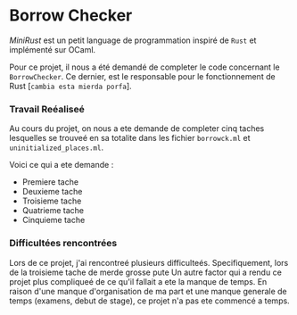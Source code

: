 # Borrow Checker

_MiniRust_ est un petit language de programmation inspiré de `Rust` et implémenté sur OCaml.

Pour ce projet, il nous a été demandé de completer le code concernant le `BorrowChecker`. Ce dernier, est le responsable pour le fonctionnement de Rust [`cambia esta mierda porfa`].

### Travail Reéaliseé
Au cours du projet, on nous a ete demande de completer cinq taches lesquelles se trouveé en sa totalite dans les fichier `borrowck.ml` et `uninitialized_places.ml`.

Voici ce qui a ete demande : 

- Premiere tache
- Deuxieme tache
- Troisieme tache
- Quatrieme tache
- Cinquieme tache

### Difficultées rencontrées

Lors de ce projet, j'ai rencontreé plusieurs difficulteés. Specifiquement, lors de la troisieme tache de merde grosse pute
Un autre factor qui a rendu ce projet plus compliqueé de ce qu'il fallait a ete la manque de temps. En raison d'une manque d'organisation de ma part et une manque generale de temps (examens, debut de stage), ce projet n'a pas ete commencé a temps.  

